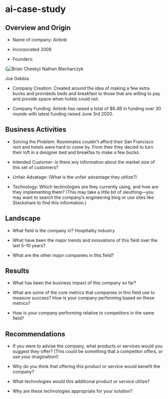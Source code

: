 # ai-case-study

## Overview and Origin

* Name of company: Airbnb

* Incorporated 2008

* Founders:

(![Brian Chesky](https://press.airbnb.com/wp-content/uploads/sites/4/2016/10/brian.jpg?fit=1000%2C1500))
Nathan Blecharczyk

 Joe Gebbia

* Company Creation: Created around the idea of making a few extra bucks and provideds beds and breakfast to those that are willing to pay and provide space when hotels could not. 

* Company Funding: Airbnb has raised a total of $6.4B in funding over 30 rounds with latest funding raised June 3rd 2020. 

## Business Activities

* Solving the Problem: Roommates couldn't afford their San Francisco rent and hotels were hard to come by. From their they decied to turn their loft in a designer bed and breakfas to make a few bucks. 

* Intended Customer: Is there any information about the market size of this set of customers?

* Unfair Advatage: (What is the unfair advantage they utilize?)

* Technology: Which technologies are they currently using, and how are they implementing them? (This may take a little bit of sleuthing&mdash;you may want to search the company’s engineering blog or use sites like Stackshare to find this information.)

## Landscape

* What field is the company in? Hospitality industry

* What have been the major trends and innovations of this field over the last 5&ndash;10 years?

* What are the other major companies in this field?

## Results

* What has been the business impact of this company so far?

* What are some of the core metrics that companies in this field use to measure success? How is your company performing based on these metrics?

* How is your company performing relative to competitors in the same field?

## Recommendations

* If you were to advise the company, what products or services would you suggest they offer? (This could be something that a competitor offers, or use your imagination!)

* Why do you think that offering this product or service would benefit the company?

* What technologies would this additional product or service utilize?

* Why are these technologies appropriate for your solution?

